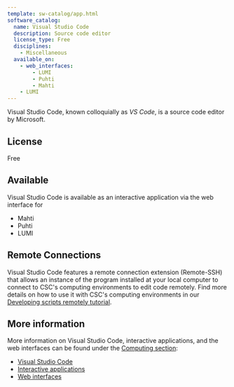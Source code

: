 ```yaml
---
template: sw-catalog/app.html
software_catalog:
  name: Visual Studio Code
  description: Source code editor
  license_type: Free
  disciplines:
    - Miscellaneous
  available_on:
    - web_interfaces:
        - LUMI
        - Puhti
        - Mahti
    - LUMI
---
```


Visual Studio Code, known colloquially as _VS Code_, is a source code editor by Microsoft.

## License

Free

## Available

Visual Studio Code is available as an interactive application via the web interface for

- Mahti
- Puhti
- LUMI

## Remote Connections

Visual Studio Code features a remote connection extension (Remote-SSH) that allows an instance of the program installed at your local computer to connect to CSC's computing environments to edit code remotely. Find more details on how to use it with CSC's computing environments in our [Developing scripts remotely tutorial](../support/tutorials/remote-dev.md).

## More information

More information on Visual Studio Code, interactive applications, and the web interfaces can be found under the [Computing section](../computing/index.md):

- [Visual Studio Code](../computing/webinterface/vscode.md)
- [Interactive applications](../computing/webinterface/apps.md)
- [Web interfaces](../computing/webinterface/index.md)
